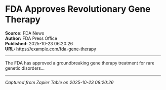 # FDA Approves Revolutionary Gene Therapy

**Source:** FDA News  
**Author:** FDA Press Office  
**Published:** 2025-10-23 06:20:26  
**URL:** https://example.com/fda-gene-therapy  

---

The FDA has approved a groundbreaking gene therapy treatment for rare genetic disorders...

---
*Captured from Zapier Table on 2025-10-23 08:20:26*
